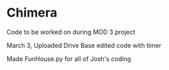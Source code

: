 # Chimera
Code to be worked on during MOD 3 project

March 3, Uploaded Drive Base edited code with timer

Made FunHouse.py for all of Josh's coding
